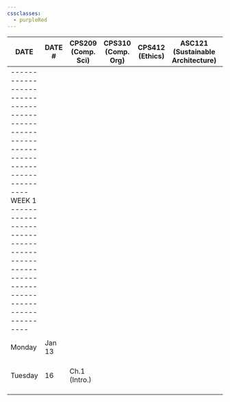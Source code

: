 ```yaml
---
cssclasses:
  - purpleRed
---
```



| DATE                                                                                                                                                                                     | DATE # | CPS209<br/>(Comp. Sci) | CPS310<br/>(Comp. Org) | CPS412<br/>(Ethics) | ASC121<br/>(Sustainable Architecture) | Linear Algebra | Calculus | WORK                       | CODING ROADMAP | OTHER           |
|------------------------------------------------------------------------------------------------------------------------------------------------------------------------------------------|--------|------------------------|------------------------|---------------------|---------------------------------------|----------------|----------|----------------------------|----------------|-----------------|
| ---------------------------------------------------------------------------------------- WEEK 1 ---------------------------------------------------------------------------------------- |        |                        |                        |                     |                                       |                |          |                            |                |                 |
|                                                                                                                                                                                          |        |                        |                        |                     |                                       |                |          |                            |                |                 |
| Monday                                                                                                                                                                                   | Jan 13 |                        |                        |                     |                                       |                |          |                            |                |                 |
| Tuesday                                                                                                                                                                                  | 16     | Ch.1 (Intro.)          |                        |                     |                                       |                |          | Memorize Cafe Landwer Menu |                | Apple/berry pie |
